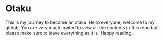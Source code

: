 # Otaku
This is my journey to become an otaku.
Hello everyone, welcome to my github. You are very much invited to view all the contents in this repo but please make sure to leave everything as it is.
Happy reading.
